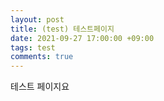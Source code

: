 ```yaml
---
layout: post
title: (test) 테스트페이지 
date: 2021-09-27 17:00:00 +09:00
tags: test
comments: true
---
```


테스트 페이지요